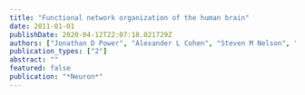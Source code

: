 ```yaml
---
title: "Functional network organization of the human brain"
date: 2011-01-01
publishDate: 2020-04-12T22:07:18.021729Z
authors: ["Jonathan D Power", "Alexander L Cohen", "Steven M Nelson", "Gagan S Wig", "Kelly Anne Barnes", "Jessica A Church", "Alecia C Vogel", "Timothy O Laumann", "Fran M Miezin", "Bradley L Schlaggar", " others"]
publication_types: ["2"]
abstract: ""
featured: false
publication: "*Neuron*"
---
```


